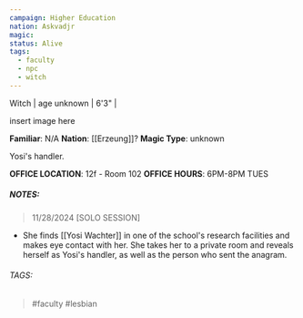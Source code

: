 ```yaml
---
campaign: Higher Education
nation: Askvadjr
magic: 
status: Alive
tags:
  - faculty
  - npc
  - witch
---
```

Witch | age unknown | 6'3" | 

insert image here

**Familiar**: N/A
**Nation**: [[Erzeung]]?
**Magic Type**: unknown

Yosi's handler. 

**OFFICE LOCATION**: 12f - Room 102
**OFFICE HOURS**: 6PM-8PM TUES

##### NOTES: 

>11/28/2024 [SOLO SESSION]

- She finds [[Yosi Wachter]] in one of the school's research facilities and makes eye contact with her. She takes her to a private room and reveals herself as Yosi's handler, as well as the person who sent the anagram. 
###### TAGS: 
> #faculty #lesbian 
